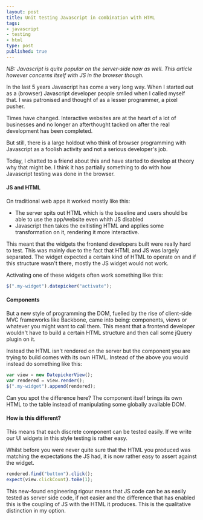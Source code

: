 ```yaml
---
layout: post
title: Unit testing Javascript in combination with HTML
tags:
- javascript
- testing
- html
type: post
published: true
---
```

_NB: Javascript is quite popular on the server-side now as well. This article
however concerns itself with JS in the browser though._

In the last 5 years Javascript has come a very long way. When I started out as 
a (browser) Javascript developer people smiled when I called myself that.
I was patronised and thought of as a lesser programmer, a pixel pusher.

Times have changed. Interactive websites are at the heart of a lot of
businesses and no longer an afterthought tacked on after the real development
has been completed.

But still, there is a large holdout who think of browser programming with
Javascript as a foolish activity and not a serious developer's job.

Today, I chatted to a friend about this and have started to develop at theory
why that might be. I think it has partially something to do with how Javascript
testing was done in the browser.

#### JS and HTML

On traditional web apps it worked mostly like this:

- The server spits out HTML which is the baseline and users should be able to
use the app/website even whith JS disabled
- Javascript then takes the exitisting HTML and applies some transformation on
it, rendering it more interactive.

This meant that the widgets the frontend developers built were really hard to
test. This was mainly due to the fact that HTML and JS was largely separated.
The widget expected a certain kind of HTML to operate on and if this structure
wasn't there, mostly the JS widget would not work.

Activating one of these widgets often work something like this:

```javascript
$(".my-widget").datepicker("activate");
```

#### Components

But a new style of programming the DOM, fuelled by the rise of client-side MVC
frameworks like Backbone, came into being: components, views or
whatever you might want to call them. This meant that a frontend developer
wouldn't have to build a certain HTML structure and then call some jQuery plugin
on it.

Instead the HTML isn't rendered on the server but the component you are trying
to build comes with its own HTML. Instead of the above you would instead
do something like this:

```javascript
var view = new DatepickerView();
var rendered = view.render();
$(".my-widget").append(rendered);
```

Can you spot the difference here? The component itself brings its own HTML
to the table instead of manipulating some globally available DOM.

#### How is this different?

This means that each discrete component can be tested easily. If we write our
UI widgets in this style testing is rather easy.

Whilst before you were never quite sure that the HTML you produced was matching
the expectations the JS had, it is now rather easy to assert against the widget.

```javascript
rendered.find("button").click();
expect(view.clickCount).toBe(1);
```

This new-found engineering rigour means that JS code can be as easily tested
as server side code, if not easier and the difference that has enabled this
is the coupling of JS with the HTML it produces. This is the qualitative
distinction in my option.

